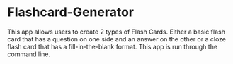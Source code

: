 # Flashcard-Generator

This app allows users to create 2 types of Flash Cards.  Either a basic flash card that has a question on one side and an answer on the other or a cloze flash card that has a fill-in-the-blank format.  This app is run through the command line.
